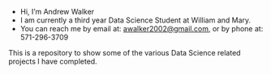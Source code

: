 - Hi, I’m Andrew Walker
- I am currently a third year Data Science Student at William and Mary.
- You can reach me by email at: awalker2002@gmail.com, or by phone at: 571-296-3709

This is a repository to show some of the various Data Science related projects I have completed.


<!---
awwalker2002/awwalker2002 is a ✨ special ✨ repository because its `README.md` (this file) appears on your GitHub profile.
You can click the Preview link to take a look at your changes.
--->

